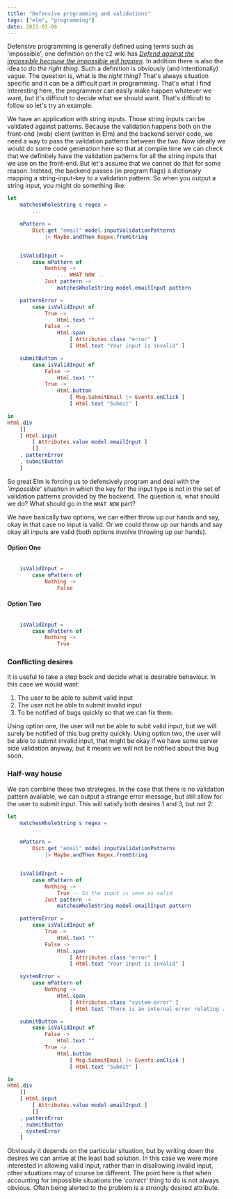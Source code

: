 ```yaml
---
title: "Defensive programming and validations"
tags: ["elm", "programming"]
date: 2021-01-06
---
```


Defensive programming is generally defined using terms such as 'impossible', one definition on the c2 wiki has *[Defend against the impossible because the impossible will happen](https://wiki.c2.com/?DefensiveProgramming)*. In addition there is also the idea to *do the right thing*. Such a definition is obviously (and intentionally) vague. The question is, what is the *right thing*? That's always situation specific and it can be a difficult part in programming. That's what I find interesting here, the programmer can easily make happen whatever we want, but it's difficult to decide what we should want. That's difficult to follow so let's try an example.

We have an application with string inputs. Those string inputs can be validated against patterns. Because the validation happens both on the front-end (web) client (written in Elm) and the backend server code, we need a way to pass the validation patterns between the two. Now ideally we would do some code generation here so that at compile time we can check that we definitely have the validation patterns for all the string inputs that we use on the front-end. But let's assume that we cannot do that for some reason. Instead, the backend passes (in program flags) a dictionary mapping a string-input-key to a validation pattern. So when you output a string input, you might do something like:

```elm
let
    matchesWholeString s regex =
        ... 

    mPattern =
        Dict.get "email" model.inputValidationPatterns
            |> Maybe.andThen Regex.fromString


    isValidInput =
        case mPattern of
            Nothing ->
                ... WHAT NOW ..
            Just pattern ->
                matchesWholeString model.emailInput pattern

    patternError =
        case isValidInput of
            True ->
                Html.text ""
            False ->
                Html.span
                    [ Attributes.class "error" ]
                    [ Html.text "Your input is invalid" ]

    submitButton =
        case isValidInput of
            False ->
                Html.text ""
            True ->
                Html.button
                    [ Msg.SubmitEmail |> Events.onClick ]
                    [ Html.text "Submit" ]

in
Html.div
    []
    [ Html.input
        [ Attributes.value model.emailInput ]
        []
    , patternError
    , submitButton
    ]
```

So great Elm is forcing us to defensively program and deal with the *'impossible'* situation in which the key for the input type is not in the set of validation patterns provided by the backend. The question is, what should we do? What should go in the `WHAT NOW` part?

We have basically two options, we can either throw up our hands and say, okay in that case no input is valid. Or we could throw up our hands and say okay all inputs are valid (both options involve throwing up our hands).

#### Option One

```elm

    isValidInput =
        case mPattern of
            Nothing ->
                False

```


#### Option Two

```elm

    isValidInput =
        case mPattern of
            Nothing ->
                True

```

### Conflicting desires

It is useful to take a step back and decide what is desirable behaviour. In this case we would want:
1. The user to be able to submit valid input
2. The user not be able to submit invalid input
3. To be notified of bugs quickly so that we can fix them.

Using option one, the user will not be able to subit valid input, but we will surely be notified of this bug pretty quickly. Using option two, the user will be able to submit invalid input, that might be okay if we have some server side validation anyway, but it means we will not be notified about this bug soon.

### Half-way house

We can combine these two strategies. In the case that there is no validation pattern available, we can output a strange error message, but still allow for the user to submit input. This will satisfy both desires 1 and 3, but not 2:


```elm
let
    matchesWholeString s regex =
        ... 

    mPattern =
        Dict.get "email" model.inputValidationPatterns
            |> Maybe.andThen Regex.fromString


    isValidInput =
        case mPattern of
            Nothing ->
                True -- So the input is seen as valid
            Just pattern ->
                matchesWholeString model.emailInput pattern

    patternError =
        case isValidInput of
            True ->
                Html.text ""
            False ->
                Html.span
                    [ Attributes.class "error" ]
                    [ Html.text "Your input is invalid" ]

    systemError =
        case mPattern of
            Nothing ->
                Html.span
                    [ Attributes.class "system-error" ]
                    [ Html.text "There is an internal error relating ..." ]

    submitButton =
        case isValidInput of
            False ->
                Html.text ""
            True ->
                Html.button
                    [ Msg.SubmitEmail |> Events.onClick ]
                    [ Html.text "Submit" ]

in
Html.div
    []
    [ Html.input
        [ Attributes.value model.emailInput ]
        []
    , patternError
    , submitButton
    , systemError
    ]
```

Obviously it depends on the particular situation, but by writing down the desires we can arrive at the least bad solution. In this case we were more interested in allowing valid input, rather than in disallowing invalid input, other situations may of course be different. The point here is that when accounting for impossible situations the *'correct'* thing to do is not always obvious. Often being alerted to the problem is a strongly desired attribute.

